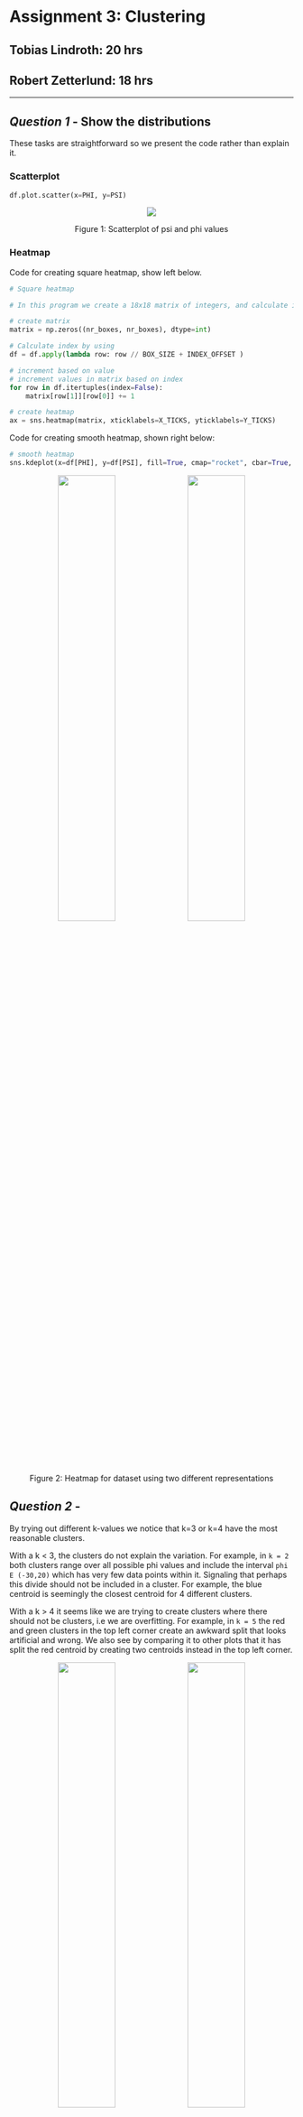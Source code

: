 # Assignment 3: Clustering

## Tobias Lindroth: 20 hrs

## Robert Zetterlund: 18 hrs

---

## _Question 1_ - Show the distributions

These tasks are straightforward so we present the code rather than explain it.


### Scatterplot
```python
df.plot.scatter(x=PHI, y=PSI)
```

<p align="center">
    <img src="fig/scatterplot.png">
    <p align="center">Figure 1: Scatterplot of psi and phi values <p>
<p>

### Heatmap

Code for creating square heatmap, show left below.

```python
# Square heatmap

# In this program we create a 18x18 matrix of integers, and calculate index by floor division

# create matrix
matrix = np.zeros((nr_boxes, nr_boxes), dtype=int)

# Calculate index by using
df = df.apply(lambda row: row // BOX_SIZE + INDEX_OFFSET )

# increment based on value
# increment values in matrix based on index
for row in df.itertuples(index=False):
    matrix[row[1]][row[0]] += 1

# create heatmap
ax = sns.heatmap(matrix, xticklabels=X_TICKS, yticklabels=Y_TICKS)
```

Code for creating smooth heatmap, shown right below:

```python
# smooth heatmap
sns.kdeplot(x=df[PHI], y=df[PSI], fill=True, cmap="rocket", cbar=True, thresh=0, levels=50)
```

<p align="center">
    <img src="fig/heatmap.png" width=45%>
    <img src="fig/heatmap_cool.png" width=45%>
    <p align="center">Figure 2: Heatmap for dataset using two different representations<p>
<p>

## _Question 2_ -

<!--
Use the K-means clustering method to cluster the phi and psi angle combinations in the data file.
a. Experiment with different values of K. Suggest an appropriate value of K for this task and motivate this choice.
-->

By trying out different k-values we notice that k=3 or k=4 have the most reasonable clusters.

With a k < 3, the clusters do not explain the variation. For example, in `k = 2` both clusters range over all possible phi values and include the interval `phi E (-30,20)` which has very few data points within it. Signaling that perhaps this divide should not be included in a cluster. For example, the blue centroid is seemingly the closest centroid for 4 different clusters.

With a k > 4 it seems like we are trying to create clusters where there should not be clusters, i.e we are overfitting.
For example, in `k = 5` the red and green clusters in the top left corner create an awkward split that looks artificial and wrong. We also see by comparing it to other plots that it has split the red centroid by creating two centroids instead in the top left corner.

<p align="center">
<img src="fig/kmeans-2.png" width=45%>
    <img src="fig/kmeans-3.png" width=45%>
    <img src="fig/kmeans-4.png" width=45%>
    <img src="fig/kmeans-5.png" width=45%>   
    <p align="center">Figure 3: The clusters created using k-means for different k. The X:s indicates centroids.<p>
<p>

To decide whether k=3 or k=4 should be used we use an elbow curve as it can give an indication to what k-value fits the data best, that is, how many clusters we should use. In the figure below we can clearly see an elbow at k=3, hence the elbow curves indicate that 3 clusters is the best fit.

<p align="center">
    <img src="fig/elbow_curve.png">
    <p align="center">Figure 4: The elbow curve indicating we should use 3 clusters. <p>
<p>

The calculation of the elbow curve was done by:

For each k (k=2 to k=10), taking the sum of the squared distances of samples to the nearest cluster centre. See the code snippet below.

```python
distorsions = []
for k in range(2, 10):
    kmeans = KMeans(n_clusters=k)
    kmeans.fit(X)
    distorsions.append(kmeans.inertia_)

#inertia is the sum of squared distances of samples to    their closest cluster center.
```

Since both our own experiment with different k-values and the elbow curved indicate k=3 to be a good value, we deem 3 to be the most suitable k-value for this task.

### Validation

<!-- b. Validate the clusters that are found with the chosen value of K. -->

We validate the clusters by checking if the clusters still are stable even if we remove a proportion of the points. We remove a random 25% of the points and examine if the labeling remains similar. We choose 25% as we believe that is enough to have an effect on the clusters, but not change the dataset dramatically.

<p align="center" >
    <img src="fig/kmeans-3.png" width=40%>
    <img src="fig/kmeans-3-removal.png" width=80%>
    <p align="center">Figure 5: The original clusters compared to the clusters created when removing a random 25% of the points. <p>
<p>

In the figures above we see the original clusters compared to 4 figures with clusters created after removing a random 25% of the points. We notice that the shapes of the clusters almost do not change at all. There are minor changes but it is still the same clusters. This indicates that the clusters are stable.

We also notice that the colors of the clusters change in different runs. This does however not mean that the clusters are unstable since the initial centroids are different each time. Suppose that points nearest to “centre 1” are shown in blue, those nearest “centre 2” are shown in green and those nearest “centre 3” is shown in red. Which of the clusters we have found happens to be blue might change from one run to the next since the centres start off in different places and end up in different places, “centre 1” from one run might end up near to where “centre 2” ended up in another run.

So, we always find roughly the same clusters when performing k-means with k=3 on different subsets of the dataset and hence we deem these clusters to be stable.


### Do the clusters found seem reasonable?

<!--
c. Do the clusters found in part (a) seem reasonable?
-->

By looking at the figure below we notice that there are some aspects of the clustering that does not seem very reasonable. For example, the bottom left points, see label 1 in figure below, should probably not be in the blue set, but rather in the red. This is because psi=-180 is the same as psi=180 and hence the points in the bottom left should actually be in the red cluster as they are more connected to that cluster.

Furthermore, it seems unreasonable for the green cluster to be so scattered, see label 2 in the figure below. It would probably be more reasonable if it was divided into two clusters. The points at the top and bottom in one cluster, and the points in the middle as another.

One could also argue that the points in the absolute bottom right corner, see label 3 in the figure below (and possible some in the top right corner) should belong to the red set, as phi=-180 is the same as phi=180 (and again psi=-180 is the same as psi=180).

<p align="center">
    <img src="fig/kmeans-3-resonable.png" width="70%">
    <p align="center">Figure 6: The clusters created using k-means with k=3.  <p>
<p>

### Can you change the data to get better results?

<!--d. Can you change the data to get better results (or the same results in a simpler
way)? (Hint: since both phi and psi are periodic attributes, you can think of shifting/translating them by some value and then use the modulo operation.)
-->

By looking at the plots above, we notice two "divides", one at approximately `phi=0` and `psi=-110`. Below is a plot with added lines.

<p align="center">
    <img src="fig/kmeans-3-lines.png">
    <p align="center">Figure 7: The clusters created using k-means with k=3. The X:s indicates centroids.<p>
<p>

We reason that due to the periodic attributes we can show negative values as positive values by adding `360`, essentially shifting them. This would in practice revolve in the following result

|         |     | value  | shift? | new value |
| :-----: | :-: | :----: | :----: | :-------: |
| **phi** |     |  > 0   |   no   |    phi    |
| **phi** |     |  < 0   |  yes   |  phi+360  |
| **psi** |     | > -110 |   no   |    psi    |
| **psi** |     | < -110 |  yes   |  psi+360  |

```python
# shift phi by 180, new range is 0 >-> 360
# shift psi by 70, new range is -110 >-> 250
df[PHI] = df[PHI].apply(lambda phi: phi + 360 if phi < 0 else phi)
df[PSI] = df[PSI].apply(lambda psi: psi + 360 if psi < -110 else psi)
```

What happens to the elbow curve, should we select new value for k? Lets see by comparing the two elbows curve, the elbow curve to the right is the one with shifted values.

<p align="center">
<img src="fig/elbow_curve.png" width=45%>
    <img src="fig/elbow_curve_shifted.png" width=45%>
<p align="center">Figure 8: A comparison between the elbow curve created before shifting the data (left), and the elbow curve created after (right).<p>    
<p>

We see that we improve the cumulative sum of the neighbors (the y axis) but that the optimal value for k remains, `k = 3`.

We plot the datapoints again using kmeans with shifted axises and get a visually more reasonable clusters that does not bridge any divides.

<p align="center">
    <img src="fig/kmeans-3-shift.png">
    <p align="center">Figure 9: The clusters created using k-means with k=3 after shifting the data. The X:s indicates centroids. <p>
<p>

## _Question 3_

<!--
3. Use the DBSCAN method to cluster the phi and psi angle combinations in the data
file.
a. Motivate:
-->

## a - Motivate

<!--We will try to motivate our choice of the minimum number of samples and selecting the maximum distance by looking at heatmaps that we have generated. We will also look at a variant of the elbow-method to find an epsilon.-->

### i - the choice of the minimum number of samples in the neighbourhood for a point to be considered as a core point

_[To preface, we are not entirely sure how to motivate this number, we have googled quite a bit but with no luck]_

Things we had in mind when we chose the number:

- Do not form clusters of noise, hence we do not want to choose a to low minPts. Assisted by looking at our heatmaps.
- The value should be picked by someone with domain knowledge, i.e. not us.
- Given an arbitrarily chosen epsilon, we wanted to ensure that clusters we could visually motivate would be classified as such, and also that potential "bridges" across subsets of clusters.

Again, we did not really have any foundation when it came to this, we decided to test different values and ended up choosing 42. We decided that we would pick a suitable epsilon based on the value of minPts. It was noted online that this was an acceptable approach and we explore choosing this value more in depth in part d.

### ii - the choice of the maximum distance between two samples belonging to the same neighbourhood (“eps” or “epsilon”).

The following lines of code uses the algorithm explained in this [paper](https://iopscience.iop.org/article/10.1088/1755-1315/31/1/012012/pdf), via this [medium article](https://towardsdatascience.com/machine-learning-clustering-dbscan-determine-the-optimal-value-for-epsilon-eps-python-example-3100091cfbc), but **we changed** so that it takes the largest distance within in all k neighbours. If it takes the nearest it will get identical results for all `k>0`.

We found that this methodology worked well, and intuitively we motivate the adjustment in by the following statements:

- We want to have core points within clusters, given a sufficiently dense cluster and value of `k` it does not really matter if the value of epsilon increases.

- When the largest distance to the "k":th neighbor changest the most, it is possible that we encounter noise. So by picking the value of largest distance, we have made a distinction between noise and clusters that is reasonable.

- In contrary to the article (from medium) in which we found the algorithm, it performs differently based on the value of kmeans.

Here is how it is implemented:

```python
# init nearest neighbors with our dataset
neigh = NearestNeighbors(n_neighbors=n_neighbors)
nbrs = neigh.fit(X)

# get distances
(distances, _) = nbrs.kneighbors(X)

# Sort each node's distances to its closest n_neighbors neighbors
distances = np.sort(distances, axis=0)

# For each node, pick out the distance to the neighbor (out of closest n_neighbors) that is furthest away.
distances = distances[:, -1]

# find index of largest difference (make a distinction of 28750,
# since the plot looks exponental and we're only interested in "elbow" area.)
index = np.diff(distances[0:28750]).argmax()
```

Using `n_neighbors=42`, we get an epsilon of `19`, which we will use for the remainder of the analysis.

It is possible to argue our tweak to the algorithm, as this arbitrary distinction that noise begin at the largest jump in distance can have it's flaws. We also note that for large values of `n_neighbors` our approach performs poorly. But this proved effective for us and it seems that approaches are inherently data-dependent. We learn that it is important to have the amount of core points in mind and (although again, it is data dependent on the densisty) make sure that some non-core points are classified as well.

## b - Highlight clusters found using DBSCAN, Barplot and outliers.

<!--b. Highlight the clusters found using DBSCAN and any outliers in a scatter plot. How many outliers are found? Plot a bar chart to show which amino acid residue types are most frequently outliers.-->

### Scatterplot DBSCAN

Our code for creating a DBSCAN make use of masks.

```python
# create array same size as dataset, init as all false
core_samples_mask = np.zeros_like(db.labels_, dtype=bool)
# Take array and make boolean true for indices of core nodes
core_samples_mask[db.core_sample_indices_] = True
# ...
for u_label, color in zip(unique_labels, colors):
    # u_label is -1 if not part of cluster, ie. noise
    isNoise = u_label == -1

    # make unassigned datapoints grey
    if isNoise:
        color = "grey"
        noiseMask = (labels == u_label)

    # create mask for labels, used for selecting which datapoints to plot
    class_member_mask = (labels == u_label)
    # create mask for non core datapoints within current loop's members
    non_core = X[class_member_mask & ~core_samples_mask]
    # create mask for core datapoints within current loop's members
    core = X[class_member_mask & core_samples_mask]

    # do regular scatterplots ...
```

<p align="center">
    <img src="fig/dbscan-19-42.png"> 
    <p align="center">Figure 10: DBSCAN with epsilon=19, minPts=42<p>
<p>

### Barplot of noise

Using the same code as above, we use the `noisemask` and apply it to the dataframe. Then we count the occurence of each residue name and plot accordingly.

```python
# apply noisemask to dataframe
df_noise = df[noiseMask]
# count number of each name occuring in df, create column counts to store value
df_noise = df_noise
                   .groupby(['residue name'])
                   .size()
                   .reset_index(name='counts')

#create barplot
sns.barplot(x=df_noise["residue name"], y=df_noise["counts"])
```

<p align="center">
    <img src="fig/barplot.png"> 
    <p align="center">Figure 11: Barplot of noise of above DBSCAN<p>
<p>

In total we have `327` noise points (outliers).

## c - Compare DBSCAN and K-means

When looking at the clusters found by K-means and those found using DBSCAN we find some similarities, but mostly differences.

The clusters are similar in the way that both methods found 3 clusters (This is however largely affected by our choice of parameters).

But even though they have the same amount of clusters, the clusters are very different. K-means split the points to the right into two clusters and kept the ones at the left as a single cluster while DBSCAN did the opposite. The clusters found by DBSCAN seem more reasonable than those created by K-means. This is because when looking at the clusters, it is more clear that the points to the left should be divided into two clusters than that those to the right should be.

Furthermore, we can see that the clusters created by DBSCAN are more compact clusters as it leaves outliers out of clusters. K-means on the other hand puts every node into clusters even though they sometimes clearly should not be in a cluster.

An interesting note is that if we had done the clustering by hand, we would probably have chosen a mixture between K-means and DBSCAN. That is, we would have divided both the points to the rigth and the ones to left into two clusters, in total four clusters.

<p align="center">
    <img src="fig/kmeans-3-shift.png" width=45%>
    <img src="fig/dbscan-19-42.png" width=45%>   
    <p align="center">Figure 12: The clusters created by k-means to the left and the clusters created by dbscan to the right.<p>
<p>

## d - Robust to small changes?

<!-- d. Discuss whether the clusters found using DBSCAN are robust to small changes
in the minimum number of samples in the neighbourhood for a point to be considered as a core point, and/or the choice of the maximum distance between two samples belonging to the same neighbourhood (“eps” or “epsilon”). -->

By looking at what happens when epsilon or minPts is changed by a small value, one notices that dbscan can be very sensitive to these parameters.

When changing one parameter at a time, we see that the clusters we have found are very sensitive to an increase in the maximum distance between two samples belonging to the same neighbourhood a little. The top left cluster is engulfed into the large cluster. This is because epsilon now is large enough for a "bridge" to be created by the top left cluster and the large cluster.

<p align="center">
    <img src="fig/dbscan-17-42.png" width=45%>
    <img src="fig/dbscan-21-42.png" width=45%>  
    <img src="fig/dbscan-19-40.png" width=45%>  
    <img src="fig/dbscan-19-44.png" width=45%>   
    <p align="center">Figure 13: Top left (eps=17, minPts=42). Top Right (eps=21, minPts=42). Bottom left (eps=19, minPts=42). Bottom right (eps=19, minPts=44)<p>
<p>

When changing both parameters at the same time, we see the same thing. The top left cluster is engulfed into the large cluster when epsilon is increased.

The clusters are of course also affected by changes in minPts, but in our case it was an increase in epsilon that created a large difference. In another case it might be a change in minPts that changes the clusters fundamentally.

<p align="center">
    <img src="fig/dbscan-17-40.png" width=45%>
    <img src="fig/dbscan-17-44.png" width=45%>  
    <img src="fig/dbscan-21-40.png" width=45%>  
    <img src="fig/dbscan-21-44.png" width=45%>   
    <p align="center">Figure 14: Top left (eps=17, minPts=40). Top Right (eps=17, minPts=44). Bottom left (eps=21, minPts=40). Bottom right (eps=21, minPts=44) <p>
<p>

The fact that DBSCAN is so sensitive to the minimum number of samples in the neighbourhood for a point to be considered as a core point, and/or the choice of the maximum distance between two samples belonging to the same neighbourhood, shows how important it is to choose these parameters carefully. A small increase or decrease can change the clusters fundamentally.

## _Question 4_

<!--
4. The data file can be stratified by amino acid residue type. Investigate how the clusters found for amino acid residues of type PRO differ from the general clusters. Similarly, investigate how the clusters found for amino acid residues of type GLY differ from the general clusters. Remember that parameters might have to be adjusted from those used in previous questions.
-->

### PRO

First we look at a scatterplot highlighting the amino acids with the PRO residue name.

<p align="center">
    <img src="fig/q4/highlight-PRO.png" width="70%">
    <p align="center">Figure 15: A scatterplot highlighting amino acids with residue name PRO.<p>
<p>

We notice that amino acids with residue name PRO are can be classified into one or two clusters, since they are primarily in the phi range of 250 to 350, also they range somewhat consistently across psi -100 to 200. They are not evenly distributed through the entire dataset which lead us to believe that amino acids with residue name PRO are similar in characteristic and can be labeled with _somewhat_ precision.

Now for a more analytical analysis, we find suitable k using elbow curve and find that PRO has a `k = 3`.

<p align="center">
    <img src="fig/q4/elbow-PRO.png" width="45%"> 
    <img src="fig/q4/kmeans-PRO.png" width="45%"> 
    <p align="center">Figure 16: The elbow curve indicating 3 to be the most suitable k and the clusters created by k-means using k=3.<p>
<p>
<!-- align="center">Elbow curve for residue type PRO, we find the largest inertia on k = 3, altough 6 is a value of interest -->

Comparatively little noise is noted when looking at the PRO dataset, verified by our DBSCAN below. We find that by using DBSCAN with reasonable chosen values of `epsilon` and `min_samples` provides one or two clusters.

<p align="center">
    <img src="fig/q4/dbscan-PRO-1.png" width="45%">    
    <img src="fig/q4/dbscan-PRO.png" width="45%">
    <p align="center">Figure 17: The clusters created when using different values of eps and minPts for DBSCAN.<p>
<p>

We notice that the only similarity between the clusters found for PRO and the general clusters is that k-means found 3 clusters in both cases. Otherwise, the clusters found look completely different, both when it comes to shape and noise and both for k-means and DBSCAN. This seems however reasonable as the distribution of the points is so different. 


### GLY

First we look at a scatterplot highlighting the amino acids with the GLY residue name.

<p align="center">
    <img src="fig/q4/highlight-GLY.png" width="70%">
    <p align="center">Figure 18: A scatterplot highlighting amino acids with residue name GLY.<p>
<p>

The scatterplot shows how the distribution of GLY-points is quite similar to the distribution of all points. This indicates that the clusters of GLY might be quite similar to the general clusters. The GLY-points are quite scattered,with a lot of noise, which indicates that amino acids with residue name GLY are not similar in characteristic and therefore can be difficult to label with precision.

In order to compare the clusters, we find suitable k using elbow curve and find that GLY has a `k = 4`.

<p align="center">
    <img src="fig/q4/elbow-GLY.png" width="45%"> 
    <img src="fig/q4/kmeans-GLY.png" width="45%">
    <p align="center">Figure 19: The elbow curve indicating 4 to be the most suitable k and the clusters created by k-means using k=4.<p>
<p>

We find that by using DBSCAN with reasonable chosen values of `epsilon` and `min_samples` provides three or four clusters.

<p align="center">
    <img src="fig/q4/dbscan-GLY.png" width="45%">  
    <img src="fig/q4/dbscan-GLY-4.png" width="45%">
    <p align="center">Figure 20: The clusters created when using different values of eps and minPts for DBSCAN.<p>  
<p>

In this case, we would argue that dbscan more accurately finds 3 clusters than kmeans did. 

We notice that even though the distribution of GLY-points is quite similar to the general distribution, the clusters created by both DBSCAN and k-means are quite different from the general clusters. For example, k-means found 4 clusters for GLY whilst it found 3 general clusters. In DBSCAN the red and the green cluster from the general clusters (see figure 10) looks very different from the yellow and green cluster in figure 20. 

We note however that the clusters found from GLY are much more alike the general clusters than the clusters found from PRO. For example, in DBSCAN (GLY) with 3 clusters, the bottom left cluster (red) is actually very similar to the bottom left cluster in the general clusters found by DBSCAN.

This seems reasonable as the distribution of GLY-points is a lot more similar to the general distribution than the distribution of the PRO-points. 
